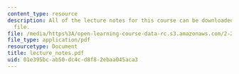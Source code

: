 ```yaml
---
content_type: resource
description: All of the lecture notes for this course can be downloaded in this one
  file.
file: /media/https%3A/open-learning-course-data-rc.s3.amazonaws.com/2-29-numerical-marine-hydrodynamics-13-024-spring-2003/01e395bcab50dc4cd8f82ebaa045aca3_lecture_notes.pdf
file_type: application/pdf
resourcetype: Document
title: lecture_notes.pdf
uid: 01e395bc-ab50-dc4c-d8f8-2ebaa045aca3
---
```

